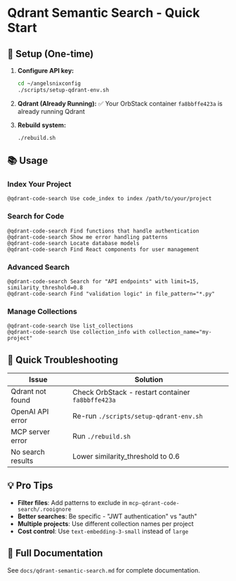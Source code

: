# Qdrant Semantic Search - Quick Start

## 🚀 Setup (One-time)

1. **Configure API key:**
   ```bash
   cd ~/angelsnixconfig
   ./scripts/setup-qdrant-env.sh
   ```

2. **Qdrant (Already Running):**
   ✅ Your OrbStack container `fa8bbffe423a` is already running Qdrant

3. **Rebuild system:**
   ```bash
   ./rebuild.sh
   ```

## 📚 Usage

### Index Your Project
```
@qdrant-code-search Use code_index to index /path/to/your/project
```

### Search for Code
```
@qdrant-code-search Find functions that handle authentication
@qdrant-code-search Show me error handling patterns
@qdrant-code-search Locate database models
@qdrant-code-search Find React components for user management
```

### Advanced Search
```
@qdrant-code-search Search for "API endpoints" with limit=15, similarity_threshold=0.8
@qdrant-code-search Find "validation logic" in file_pattern="*.py"
```

### Manage Collections
```
@qdrant-code-search Use list_collections
@qdrant-code-search Use collection_info with collection_name="my-project"
```

## 🔧 Quick Troubleshooting

| Issue | Solution |
|-------|----------|
| Qdrant not found | Check OrbStack - restart container `fa8bbffe423a` |
| OpenAI API error | Re-run `./scripts/setup-qdrant-env.sh` |
| MCP server error | Run `./rebuild.sh` |
| No search results | Lower similarity_threshold to 0.6 |

## 💡 Pro Tips

- **Filter files**: Add patterns to exclude in `mcp-qdrant-code-search/.rooignore`
- **Better searches**: Be specific - "JWT authentication" vs "auth"
- **Multiple projects**: Use different collection names per project
- **Cost control**: Use `text-embedding-3-small` instead of `large`

## 📖 Full Documentation

See `docs/qdrant-semantic-search.md` for complete documentation.